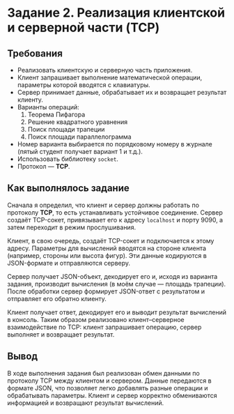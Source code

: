 
# Задание 2. Реализация клиентской и серверной части (TCP)

## Требования
- Реализовать клиентскую и серверную часть приложения.
- Клиент запрашивает выполнение математической операции, параметры которой вводятся с клавиатуры.
- Сервер принимает данные, обрабатывает их и возвращает результат клиенту.
- Варианты операций:  
  1. Теорема Пифагора  
  2. Решение квадратного уравнения  
  3. Поиск площади трапеции  
  4. Поиск площади параллелограмма  
- Номер варианта выбирается по порядковому номеру в журнале (пятый студент получает вариант 1 и т.д.).
- Использовать библиотеку `socket`.
- Протокол — **TCP**.

## Как выполнялось задание
Сначала я определил, что клиент и сервер должны работать по протоколу **TCP**, то есть устанавливать устойчивое соединение. Сервер создаёт TCP-сокет, привязывает его к адресу `localhost` и порту 9090, а затем переходит в режим прослушивания.  

Клиент, в свою очередь, создаёт TCP-сокет и подключается к этому адресу. Параметры для вычислений вводятся на стороне клиента (например, стороны или высота фигур). Эти данные кодируются в JSON-формате и отправляются серверу.  

Сервер получает JSON-объект, декодирует его и, исходя из варианта задания, производит вычисления (в моём случае — площадь трапеции). После обработки сервер формирует JSON-ответ с результатом и отправляет его обратно клиенту.  

Клиент получает ответ, декодирует его и выводит результат вычислений в консоль. Таким образом реализовано клиент–серверное взаимодействие по TCP: клиент запрашивает операцию, сервер выполняет и возвращает результат.  

## Вывод
В ходе выполнения задания был реализован обмен данными по протоколу TCP между клиентом и сервером. Данные передаются в формате JSON, что позволяет легко добавлять разные операции и обрабатывать параметры. Клиент и сервер корректно обмениваются информацией и возвращают результат вычислений.
